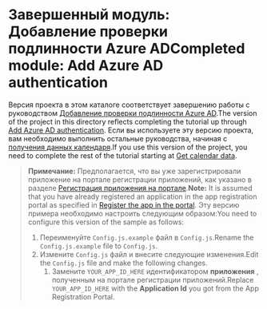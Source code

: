 # <a name="completed-module-add-azure-ad-authentication"></a><span data-ttu-id="771b4-101">Завершенный модуль: Добавление проверки подлинности Azure AD</span><span class="sxs-lookup"><span data-stu-id="771b4-101">Completed module: Add Azure AD authentication</span></span>

<span data-ttu-id="771b4-102">Версия проекта в этом каталоге соответствует завершению работы с руководством [Добавление проверки подлинности Azure AD](https://docs.microsoft.com/graph/training/react-tutorial?tutorial-step=3).</span><span class="sxs-lookup"><span data-stu-id="771b4-102">The version of the project in this directory reflects completing the tutorial up through [Add Azure AD authentication](https://docs.microsoft.com/graph/training/react-tutorial?tutorial-step=3).</span></span> <span data-ttu-id="771b4-103">Если вы используете эту версию проекта, вам необходимо выполнить остальные руководства, начиная с [получения данных календаря](https://docs.microsoft.com/graph/training/react-tutorial?tutorial-step=4).</span><span class="sxs-lookup"><span data-stu-id="771b4-103">If you use this version of the project, you need to complete the rest of the tutorial starting at [Get calendar data](https://docs.microsoft.com/graph/training/react-tutorial?tutorial-step=4).</span></span>

> <span data-ttu-id="771b4-104">**Примечание:** Предполагается, что вы уже зарегистрировали приложение на портале регистрации приложений, как указано в разделе [Регистрация приложения на портале](https://docs.microsoft.com/graph/training/react-tutorial?tutorial-step=2).</span><span class="sxs-lookup"><span data-stu-id="771b4-104">**Note:** It is assumed that you have already registered an application in the app registration portal as specified in [Register the app in the portal](https://docs.microsoft.com/graph/training/react-tutorial?tutorial-step=2).</span></span> <span data-ttu-id="771b4-105">Эту версию примера необходимо настроить следующим образом:</span><span class="sxs-lookup"><span data-stu-id="771b4-105">You need to configure this version of the sample as follows:</span></span>
>
> 1. <span data-ttu-id="771b4-106">Переименуйте `Config.js.example` файл в `Config.js`.</span><span class="sxs-lookup"><span data-stu-id="771b4-106">Rename the `Config.js.example` file to `Config.js`.</span></span>
> 1. <span data-ttu-id="771b4-107">Измените `Config.js` файл и внесите следующие изменения.</span><span class="sxs-lookup"><span data-stu-id="771b4-107">Edit the `Config.js` file and make the following changes.</span></span>
>     1. <span data-ttu-id="771b4-108">Замените `YOUR_APP_ID_HERE` идентификатором **приложения** , полученным на портале регистрации приложений.</span><span class="sxs-lookup"><span data-stu-id="771b4-108">Replace `YOUR_APP_ID_HERE` with the **Application Id** you got from the App Registration Portal.</span></span>